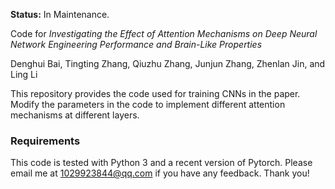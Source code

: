 **Status:** In Maintenance.  

Code for *Investigating the Effect of Attention Mechanisms on Deep Neural Network Engineering Performance and Brain-Like Properties*

Denghui Bai, Tingting Zhang, Qiuzhu Zhang, Junjun Zhang, Zhenlan Jin, and Ling Li

This repository provides the code used for training CNNs in the paper. Modify the parameters in the code to implement different attention mechanisms at different layers. 

### Requirements 
This code is tested with Python 3 and a recent version of Pytorch. Please email me at 1029923844@qq.com if you have any feedback. Thank you! 
